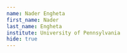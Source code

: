 ```yaml
---
name: Nader Engheta
first_name: Nader
last_name: Engheta
institute: University of Pennsylvania
hide: true
---
```

